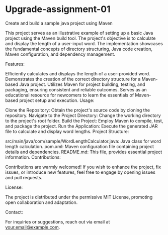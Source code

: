 # Upgrade-assignment-01 
Create and build a sample java project using Maven

This project serves as an illustrative example of setting up a basic Java project using the Maven build tool. The project's objective is to calculate and display the length of a user-input word. The implementation showcases the fundamental concepts of directory structuring, Java code creation, Maven configuration, and dependency management.

Features:

Efficiently calculates and displays the length of a user-provided word.
Demonstrates the creation of the correct directory structure for a Maven-based Java project.
Utilizes Maven for project building, testing, and packaging, ensuring consistent and reliable outcomes.
Serves as an educational resource for newcomers to learn the essentials of Maven-based project setup and execution.
Usage:

Clone the Repository: Obtain the project's source code by cloning the repository.
Navigate to the Project Directory: Change the working directory to the project's root folder.
Build the Project: Employ Maven to compile, test, and package the project.
Run the Application: Execute the generated JAR file to calculate and display word lengths.
Project Structure:

src/main/java/com/sample/WordLengthCalculator.java: Java class for word length calculation.
pom.xml: Maven configuration file containing project details and dependencies.
README.md: This file, provides essential project information.
Contributions:

Contributions are warmly welcomed! If you wish to enhance the project, fix issues, or introduce new features, feel free to engage by opening issues and pull requests.

License:

The project is distributed under the permissive MIT License, promoting open collaboration and adaptation.

Contact:

For inquiries or suggestions, reach out via email at your.email@example.com.
